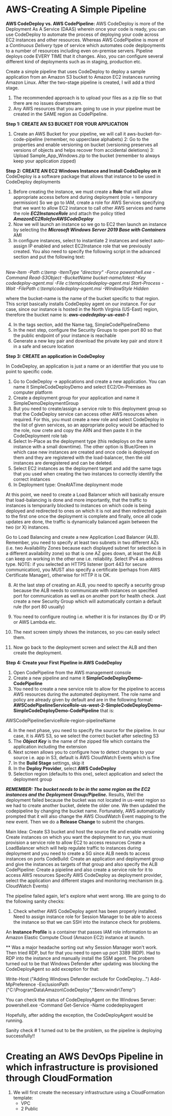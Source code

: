 # AWS-Creating A Simple Pipeline

__AWS CodeDeploy vs. AWS CodePipeline:__ AWS CodeDeploy is more of the Deployment As A Service (DAAS) wherein once your code is ready, you can use CodeDeploy to automate the process of deploying your code across EC2 instances and other resources. Whereas AWS CodePipeline is more of a *Continuous Delivery* type of service which automates code deplpoyments to a number of resources including even on-premise servers. Pipeline deploys code EVERY TIME that it changes. Also, you can configure several different kind of deployments such as in staging, production etc.

Create a simple pipeline that uses CodeDeploy to deploy a sample application from an Amazon S3 bucket to Amazon EC2 instances running Amazon Linux. After the two-stage pipeline is created, I will add a third stage.

1. The recommended approach is to upload your files as a zip file so that there are no issues downstream.
2. Any AWS resources that you are going to use in your pipeline must be created in the SAME region as CodePipeline.

__Step 1: CREATE AN S3 BUCKET FOR YOUR APPLICATION__
1. Create an AWS Bucket for your pipeline, we will call it aws-bucket-for-code-pipeline (remember, no upperclase alphabets)
2: Go to the properties and enable versioning on bucket (versioning preserves all versions of objects and helps recover from accidental deletions)
3: Upload Sample_App_Windows.zip to the bucket (remember to always keep your application zipped)

__Step 2: CREATE AN EC2 Windows Instance and Install CodeDeploy on it__
CodeDeploy is a software package that allows that instance to be used in CodeDeploy deployments

1. Before creating the instance, we must create a __Role__ that will allow appropriate access before and during deployment (role = temporary permission)
So we go to IAM, create a role for AWS Services specifying that we want to allow EC2 instance to call other AWS services and name the role __*EC2InstanceRole*__ and attach the policy titled __*AmazonEC2RoleforAWSCodeDeploy*__
2. Now we will launch an instance so we go to EC2 then launch an instance by selecting the __*Microsoft Windows Server 2019 Base with Containers*__ AMI
3. In configure instances, select to instantiate 2 instances and select auto-assign IP enabled and select EC2Instance role that we previously created. You also need to specify the following script in the advanced section and put the following text:

*<powershell>  
New-Item -Path c:\temp -ItemType "directory" -Force
powershell.exe -Command Read-S3Object -BucketName bucket-name/latest -Key codedeploy-agent.msi -File c:\temp\codedeploy-agent.msi
Start-Process -Wait -FilePath c:\temp\codedeploy-agent.msi -WindowStyle Hidden
</powershell>*

where the bucket-name is the name of the bucket specific to that region. This script basically installs CodeDeploy agent on our instance. For our case, since our instance is hosted in the North Virginia (US-East) region, therefore the bucket name is: __*aws-codedeploy-us-east-1*__

4. In the tags section, add the Name tag, SimpleCodePipelineDemo
5. In the next step, configure the Security Groups to open port 80 so that the public endpoint of your instance is reachable
6. Generate a new key pair and download the private key pair and store it in a safe and secure location

__Step 3: CREATE an application in CodeDeploy__

In CodeDeploy, an application is just a name or an identifier that you use to point to specific code.

1. Go to CodeDeploy -> applications and create a new application. You can name it SimpleCodeDeployDemo and select EC2/On-Premises as computer platform
2. Create a deployment group for your application and name it SimpleDemoDeploymentGroup
3. But you need to create/assign a service role to this deployment group so that the CodeDeploy service can access other AWS resources when required. For this, you must create a new role and select CodeDeploy in the list of given services, so an appropriate policy would be attached to the role, now crete and copy the ARN and then paste it in the CodeDeployment role tab
4. Select In-Place as the deployment type (this redeploys on the same instance with a small downtime). The other option is Blue/Green in which case new instances are created and once code is deployed on them and they are registered with the load-balancer, then the old instances are deregistered and can be deleted.
5. Select EC2 instances as the deployment target and add the same tags that you used when creating the two instances to correctly identify the correct instances
6. In Deployment type: OneAtATime deployment mode

At this point, we need to create a Load Balancer which will basically ensure that load-balancing is done and more importantly, that the traffic to instances is temporarily blocked to instances on which code is being deployed and redirected to ones on which it is not and then redirected again to the first one once the deployment is complete and finally, once all code updates are done, the traffic is dynamically balanced again between the two (or X) instances.

Go to Load Balancing and create a new Application Load Balancer (ALB). Remember, you need to specify at least two subnets in two different AZs (i.e. two Availability Zones because each displayed subnet for selection is in a different availability zone) so that is one AZ goes down, at least the ALB can keep on working in the other one i.e. reliability. Select IPv4 as address type. NOTE: if you selected an HTTPS listener (port 443 for secure communication), you MUST also specify a certificate (perhaps from AWS Certificate Manager), otherwise for HTTP it is OK.

8. At the last step of creating an ALB, you need to specify a security group because the ALB needs to communicate with instances on specified port for communication as well as on another port for health check. Just create a new Security Group which will automatically contain a default rule (for port 80 usually)

9. You need to configure routing i.e. whether it is for instances (by ID or IP) or AWS Lambda etc. 

10. The next screen simply shows the instances, so you can easily select them.

11. Now go back to the deployment screen and select the ALB and then create the deployment.

__Step 4: Create your First Pipeline in AWS CodeDeploy__

1. Open CodePipeline from the AWS management console
2. Create a new pipeline and name it __SimpleCodeDeployDemo-CodePipeline__
3. You need to create a new service role to allow for the pipeline to access AWS resources during the automated deployment. The role name and policy are already given by default and are in the following format: __AWSCodePipelineServiceRole-us-west-2-SimpleCodeDeployDemo-SimpleCodeDeployDemo-CodePipeline__ that is:

AWSCodePipelineServiceRole-region-pipelineName

4. In the next phase, you need to specify the source for the pipeline. In our case, it is AWS S3, so we select the correct bucket after selecting S3
5. The __*Object Key*__ is the name of the zipped file which contains the application including the extension
6. Next screen allows you to configure how to detect changes to your source i.e. app in S3, default is AWS CloudWatch Events which is fine
7. In the __Build Stage__ settings, skip it
8. In the __Deploy Provider__, select __AWS CodeDeploy__
9. Selection region (defaults to this one), select application and select the deployment group

__*REMEMBER: The bucket needs to be in the same region as the EC2 instances and the Deployment Group/Pipeline.*__
Results, Well the deployment failed because the bucket was not located in us-west region so we had to create another bucket, delete the older one. We then updated the codepipeline by changing the bucket name. Fortunately, AWS automatically prompted that it will also change the AWS CloudWatch Event mapping to the new event. Then we do a __Release Change__ to submit the changes.

Main Idea:
Create S3 bucket and host the source file and enable versioning
Create instances on which you want the deployment to run, you must provision a service role to allow EC2 to access resources
Create a LoadBalancer which will help regulate traffic to instances during deployment and you need to create a SG since ALB needs to access instances on ports
CodeBuild: Create an application and deployment group and give the instances as targets of that group and also specify the ALB
CodePipeline: Create a pipieline and also create a service role for it to access AWS resources
              Specify AWS CodeDeploy as deployment provider, select the application and different stages and monitoring mechanism (e.g. CloudWatch Events)

The pipeline failed again, let's explore what went wrong. We are going to do the following sanity checks:

1. Check whether AWS CodeDeploy agent has been properly installed. Need to assign instance role for Session Manager to be able to access the instance so that we can SSH into the instance check for problems.

An __Instance Profile__ is a container that passes IAM role information to an Amazon Elastic Compute Cloud (Amazon EC2) instance at launch. 

** Was a major headache sorting out why Session Manager won't work. Then tried RDP, but for that you need to open up port 3389 (RDP). Had to RDP into the instance and manually install the SSM agent.
The probem turned out to be that Windows Defender after updating was blocking the CodeDeployAgent so add exception for that:

Write-Host ("Adding Windows Defender exclude for CodeDeploy...")
Add-MpPreference -ExclusionPath ("C:\ProgramData\Amazon\CodeDeploy","$env:windir\Temp")

You can check the status of CodeDeployAgent on the Windows Server:
 powershell.exe -Command Get-Service -Name codedeployagent 

Hopefully, after adding the exception, the CodeDeployAgent would be running.

Sanity check # 1 turned out to be the problem, so the pipeline is deploying successfully!!

# Creating an AWS DevOps Pipeline in which infrastructure is provisioned through CloudFormation

1. We will first create the necessary infrastructure using a CloudFormation template:
   - VPC
   - 2 Public 









